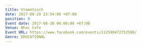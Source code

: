 ```yaml
---
title: Stammtisch
date: 2017-08-29 23:54:00 +07:00
position: 9
Event date: 2017-08-30 00:00:00 +07:00
Venue: Nhac Cafe
Event URL: https://www.facebook.com/events/112590472752588/
Genre: EDUCATIONAL
---
```


